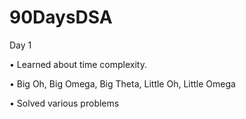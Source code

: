 # 90DaysDSA

Day 1

 •	Learned about time complexity.
 
 •	Big Oh, Big Omega, Big Theta, Little Oh, Little Omega
 
 •	Solved various problems
